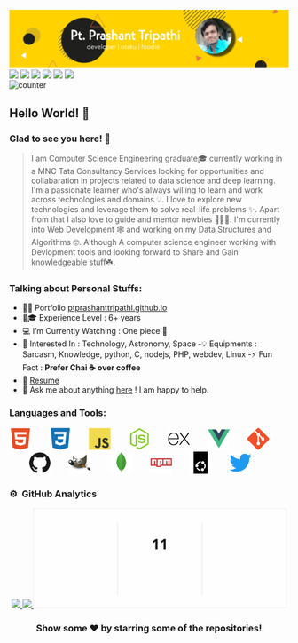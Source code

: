 ![banner](https://raw.githubusercontent.com/PtPrashantTripathi/PtPrashantTripathi/master/PicsArt_07-21-08.59.54.jpg)
[<img src="https://img.shields.io/badge/twitter-%231DA1F2.svg?&style=for-the-badge&logo=twitter&logoColor=white" />](https://twitter.com/ptprashant09) 
[<img src="https://img.shields.io/badge/linkedin-%230077B5.svg?&style=for-the-badge&logo=linkedin&logoColor=white" />](https://www.linkedin.com/in/ptprashanttripathi/) 
[<img src = "https://img.shields.io/badge/instagram-%23E4405F.svg?&style=for-the-badge&logo=instagram&logoColor=white">](https://www.instagram.com/ptprashanttripathi/) 
[<img src = "https://img.shields.io/badge/telegram-%233498DB.svg?&style=for-the-badge&logo=telegram&logoColor=white">](https://t.me/ptprashanttripathi/) 
[<img src = "https://img.shields.io/badge/facebook-%231877F2.svg?&style=for-the-badge&logo=facebook&logoColor=white">](https://www.facebook.com/ptprashanttripathi) 
[<img src="https://img.shields.io/badge/DEV.TO-%230A0A0A.svg?&style=for-the-badge&logo=dev-dot-to&logoColor=white" />](https://dev.to/ptprashanttripathi)  
![counter](https://komarev.com/ghpvc/?username=ptprashanttripathi&style=flat-square)

## Hello World! 👋
### Glad to see you here! 🤩 &nbsp; 

>I am Computer Science Engineering graduate🎓 currently working in a MNC Tata Consultancy Services looking for opportunities and collabaration in projects related to data science and deep learning. I'm a passionate learner who's always willing to learn and work across technologies and domains 💡. I love to explore new technologies and leverage them to solve real-life problems ✨. Apart from that I also love to guide and mentor newbies 👨🏻‍💻. I'm currently into Web Development 🕸️ and working on my Data Structures and Algorithms 🤓. Although A computer science engineer working with Devlopment tools and looking forward to Share and Gain knowledgeable stuff☘️.

### Talking about Personal Stuffs:

- 👨‍💻 Portfolio  [ptprashanttripathi.github.io](https://PtPrashantTripathi.github.io)
- 👨🎓 Experience Level : 6+ years
- 💻 I’m Currently Watching : One piece 🚀
- 🧩 Interested In : Technology, Astronomy, Space
-💡 Equipments : Sarcasm, Knowledge, python, C, nodejs, PHP, webdev, Linux
-⚡ Fun Fact : **Prefer Chai ☕  over coffee**
- 📝 [Resume](https://drive.google.com/file/d/1J79L3laKdUfjyP44nHjJ6E50oFebs5if/view?usp=drivesdk)
- 💬 Ask me about anything [here](https://github.com/PtPrashantTripathi/ptprashanttripathi/discussions/3) ! I am happy to help.

### Languages and Tools:

<img src="https://raw.githubusercontent.com/devicons/devicon/master/icons/html5/html5-plain.svg" width="40px">&nbsp;&nbsp;&nbsp;&nbsp;&nbsp;&nbsp;&nbsp;&nbsp;<img src="https://raw.githubusercontent.com/devicons/devicon/master/icons/css3/css3-plain.svg" width="40px">&nbsp;&nbsp;&nbsp;&nbsp;&nbsp;&nbsp;&nbsp;&nbsp;<img src="https://raw.githubusercontent.com/devicons/devicon/master/icons/javascript/javascript-original.svg" width="40px">&nbsp;&nbsp;&nbsp;&nbsp;&nbsp;&nbsp;&nbsp;&nbsp;<img src="https://raw.githubusercontent.com/devicons/devicon/master/icons/nodejs/nodejs-plain.svg" width="40px">&nbsp;&nbsp;&nbsp;&nbsp;&nbsp;&nbsp;&nbsp;&nbsp;<img src="https://raw.githubusercontent.com/devicons/devicon/master/icons/express/express-original.svg" width="40px">&nbsp;&nbsp;&nbsp;&nbsp;&nbsp;&nbsp;&nbsp;&nbsp;<img src="https://raw.githubusercontent.com/devicons/devicon/master/icons/vuejs/vuejs-original.svg" width="40px">&nbsp;&nbsp;&nbsp;&nbsp;&nbsp;&nbsp;&nbsp;&nbsp;<img src="https://raw.githubusercontent.com/devicons/devicon/master/icons/git/git-original.svg" width="40px">&nbsp;&nbsp;&nbsp;&nbsp;&nbsp;&nbsp;&nbsp;&nbsp;&nbsp;<img src="https://raw.githubusercontent.com/devicons/devicon/master/icons/github/github-original.svg" width="40px">&nbsp;&nbsp;&nbsp;&nbsp;&nbsp;&nbsp;&nbsp;&nbsp;<img src="https://raw.githubusercontent.com/devicons/devicon/master/icons/gimp/gimp-original.svg" width="40px">&nbsp;&nbsp;&nbsp;&nbsp;&nbsp;&nbsp;&nbsp;&nbsp;&nbsp;<img src="https://raw.githubusercontent.com/devicons/devicon/master/icons/mongodb/mongodb-original.svg" width="40px">&nbsp;&nbsp;&nbsp;&nbsp;&nbsp;&nbsp;&nbsp;&nbsp;<img src="https://raw.githubusercontent.com/devicons/devicon/master/icons/npm/npm-original-wordmark.svg" width="40px">&nbsp;&nbsp;&nbsp;&nbsp;&nbsp;&nbsp;&nbsp;&nbsp;<img src="https://raw.githubusercontent.com/devicons/devicon/master/icons/ubuntu/ubuntu-plain.svg" width="40px">&nbsp;&nbsp;&nbsp;&nbsp;&nbsp;&nbsp;&nbsp;&nbsp;<img src="https://raw.githubusercontent.com/devicons/devicon/master/icons/twitter/twitter-original.svg" width="40px">

### ⚙️ &nbsp;GitHub Analytics

<p align="center">
<a href="https://github.com/PtPrashantTripathi">
  <img height="180em" src="https://github-readme-stats-eight-theta.vercel.app/api?username=PtPrashantTripathi&show_icons=true&theme=vue-dark&include_all_commits=true&count_private=true" />
  <img height="180em" src="https://github-readme-stats-eight-theta.vercel.app/api/top-langs/?username=PtPrashantTripathi&layout=compact&exclude_lang=java+r&theme=vue-dark" />
  <img height="180em" src="github-readme-streak-stats.herokuapp.svg"/></a>
</p>

<div align="center">

### Show some ❤️ by starring some of the repositories!

</div>

